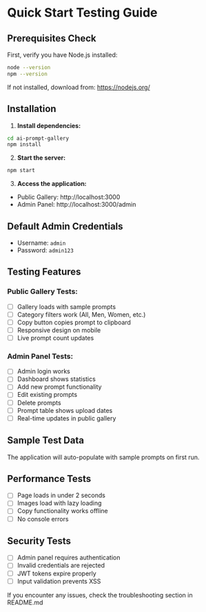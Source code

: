 # Quick Start Testing Guide

## Prerequisites Check

First, verify you have Node.js installed:
```bash
node --version
npm --version
```

If not installed, download from: https://nodejs.org/

## Installation

1. **Install dependencies:**
```bash
cd ai-prompt-gallery
npm install
```

2. **Start the server:**
```bash
npm start
```

3. **Access the application:**
- Public Gallery: http://localhost:3000
- Admin Panel: http://localhost:3000/admin

## Default Admin Credentials

- Username: `admin`
- Password: `admin123`

## Testing Features

### Public Gallery Tests:
- [ ] Gallery loads with sample prompts
- [ ] Category filters work (All, Men, Women, etc.)
- [ ] Copy button copies prompt to clipboard
- [ ] Responsive design on mobile
- [ ] Live prompt count updates

### Admin Panel Tests:
- [ ] Admin login works
- [ ] Dashboard shows statistics
- [ ] Add new prompt functionality
- [ ] Edit existing prompts
- [ ] Delete prompts
- [ ] Prompt table shows upload dates
- [ ] Real-time updates in public gallery

## Sample Test Data

The application will auto-populate with sample prompts on first run.

## Performance Tests

- [ ] Page loads in under 2 seconds
- [ ] Images load with lazy loading
- [ ] Copy functionality works offline
- [ ] No console errors

## Security Tests

- [ ] Admin panel requires authentication
- [ ] Invalid credentials are rejected
- [ ] JWT tokens expire properly
- [ ] Input validation prevents XSS

If you encounter any issues, check the troubleshooting section in README.md